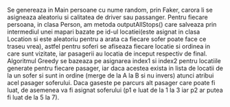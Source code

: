 Se genereaza in Main persoane cu nume random, prin Faker, carora li se asigneaza aleatoriu si calitatea de driver sau passanger.
Pentru fiecare persoana, in clasa Person, am metoda outputAllStops() care salveaza prin intermediul unei mapari bazate pe id-ul locatiei(este asignat in clasa Location si este aleatoriu pentru a arata ca fiecare sofer poate face ce traseu vrea), astfel pentru soferi se afiseaza fiecare locatie si ordinea in care sunt vizitate, iar pasagerii au locatia de inceput respectiv de final.
Algoritmul Greedy se bazeaza pe asignarea index1 si index2 pentru locatiile generate pentru fiecare pasager, iar daca acestea exista in lista de locatii de la un sofer si sunt in ordine (merge de la A la B si nu invers) atunci atribui acel pasager soferului. Daca gaseste pe parcurs alt pasager care poate fi luat, de asemenea va fi asignat soferului (p1 e luat de la 1 la 3 iar p2 ar putea fi luat de la 5 la 7).
